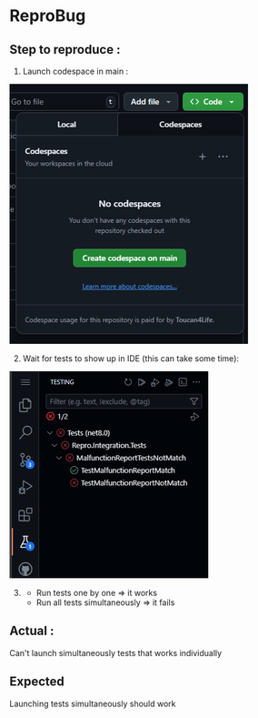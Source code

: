 # ReproBug

## Step to reproduce :

1) Launch codespace in main :

![alt text](image-2.png)

2) Wait for tests to show up in IDE (this can take some time):

![alt text](image-1.png)

3) - Run tests one by one => it works
   - Run all tests simultaneously => it fails

## Actual :
Can't launch simultaneously tests that works individually

## Expected
Launching tests simultaneously should work
